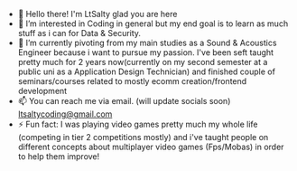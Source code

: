 - 👋 Hello there! I'm LtSalty glad you are here
- 👀 I’m interested in Coding in general but my end goal is to learn as much stuff as i can for Data & Security.
- 🌱 I’m currently pivoting from my main studies as a Sound & Acoustics Engineer because i want to pursue my passion. I've been seft taught pretty much for 2 years now(currently on my second semester at a public uni as a Application Design Technician) and finished couple of seminars/courses related to mostly ecomm creation/frontend development
- 📫 You can reach me via email. (will update socials soon) ltsaltycoding@gmail.com
- ⚡ Fun fact: I was playing video games pretty much my whole life (competing in tier 2 competitions mostly) and i've taught people on different concepts about multiplayer video games (Fps/Mobas) in order to help them improve!

<!---
LtSalty/LtSalty is a ✨ special ✨ repository because its `README.md` (this file) appears on your GitHub profile.
You can click the Preview link to take a look at your changes.
--->
